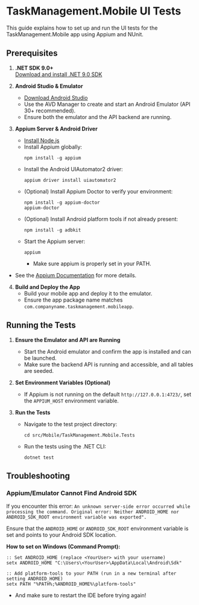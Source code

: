 ﻿# TaskManagement.Mobile UI Tests

This guide explains how to set up and run the UI tests for the TaskManagement.Mobile app using Appium and NUnit.

## Prerequisites

1. **.NET SDK 9.0+**  
   [Download and install .NET 9.0 SDK](https://dotnet.microsoft.com/download)

2. **Android Studio & Emulator**
   - [Download Android Studio](https://developer.android.com/studio)
   - Use the AVD Manager to create and start an Android Emulator (API 30+ recommended).
   - Ensure both the emulator and the API backend are running.

3. **Appium Server & Android Driver**
   - [Install Node.js](https://nodejs.org/)
   - Install Appium globally:
     ```
     npm install -g appium
     ```
   - Install the Android UIAutomator2 driver:
     ```
     appium driver install uiautomator2
     ```
   - (Optional) Install Appium Doctor to verify your environment:
     ```
     npm install -g appium-doctor
     appium-doctor
     ```
   - (Optional) Install Android platform tools if not already present:
     ```
     npm install -g adbkit
     ```
   - Start the Appium server:
     ```
     appium
     ```
     * Make sure appium is properly set in your PATH.
  - See the [Appium Documentation](https://appium.io/docs/en/latest/quickstart/) for more details.

4. **Build and Deploy the App**
   - Build your mobile app and deploy it to the emulator.
   - Ensure the app package name matches `com.companyname.taskmanagement.mobileapp`.

## Running the Tests

1. **Ensure the Emulator and API are Running**
   - Start the Android emulator and confirm the app is installed and can be launched.
   - Make sure the backend API is running and accessible, and all tables are seeded.

2. **Set Environment Variables (Optional)**
   - If Appium is not running on the default `http://127.0.0.1:4723/`, set the `APPIUM_HOST` environment variable.

3. **Run the Tests**
   - Navigate to the test project directory:
     ```
     cd src/Mobile/TaskManagement.Mobile.Tests
     ```
   - Run the tests using the .NET CLI:
     ```
     dotnet test
     ```

## Troubleshooting

### Appium/Emulator Cannot Find Android SDK

If you encounter this error:  `An unknown server-side error occurred while processing the command. Original error: Neither ANDROID_HOME nor ANDROID_SDK_ROOT environment variable was exported".`

Ensure that the `ANDROID_HOME` or `ANDROID_SDK_ROOT` environment variable is set and points to your Android SDK location.

**How to set on Windows (Command Prompt):**

```
:: Set ANDROID_HOME (replace <YourUser> with your username)
setx ANDROID_HOME "C:\Users\<YourUser>\AppData\Local\Android\Sdk"

:: Add platform-tools to your PATH (run in a new terminal after setting ANDROID_HOME)
setx PATH "%PATH%;%ANDROID_HOME%\platform-tools"
```
* And make sure to restart the IDE before trying again!
